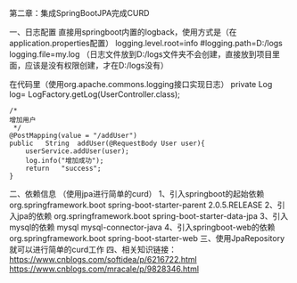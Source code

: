 第二章：集成SpringBootJPA完成CURD

一、日志配置
直接用springboot内置的logback，使用方式是（在application.properties配置）
logging.level.root=info
#logging.path=D:/logs
logging.file=my.log
（日志文件放到D:/logs文件夹不会创建，直接放到项目里面，应该是没有权限创建，才在D:/logs没有）

在代码里（使用org.apache.commons.logging接口实现日志）
private Log  log= LogFactory.getLog(UserController.class);

    /*
    增加用户
     */
    @PostMapping(value = "/addUser")
    public   String  addUser(@RequestBody User user){
        userService.addUser(user);
        log.info("增加成功");
        return   "success";
    }
 二、依赖信息
 （使用jpa进行简单的curd）
 1、引入springboot的起始依赖
   <parent>
         <groupId>org.springframework.boot</groupId>
         <artifactId>spring-boot-starter-parent</artifactId>
         <version>2.0.5.RELEASE</version>
     </parent>
 2、引入jpa的依赖
         <dependency>
                     <groupId>org.springframework.boot</groupId>
                     <artifactId>spring-boot-starter-data-jpa</artifactId>
         </dependency>
 3、引入mysql的依赖
         <dependency>
             <groupId>mysql</groupId>
             <artifactId>mysql-connector-java</artifactId>
         </dependency>
 4、引入springboot-web的依赖
        <dependency>
             <groupId>org.springframework.boot</groupId>
             <artifactId>spring-boot-starter-web</artifactId>
         </dependency>
 三、使用JpaRepository就可以进行简单的curd工作
 四、相关知识链接：
 https://www.cnblogs.com/softidea/p/6216722.html
 https://www.cnblogs.com/mracale/p/9828346.html
